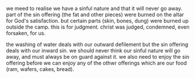 we meed to realise we have a sinful
nature and that it will never go away.
part of the sin offering (the fat and other
pieces) were burned on the altar for God's
satisfaction. but certain parts (skin,
bones, dung) were burned up outside the
camp. this is for judgment. christ was
judged, condemned, even forsaken, for us.

the washing of water deals with our
outward defilement but the sin offering
deals with our inward sin. we should
never think our sinful nature will go
away, and must always be on guard against
it. we also need to enjoy the sin offering
before we can enjoy any of the othwr
offerings which are our food (ram, wafers, cakes, bread).
